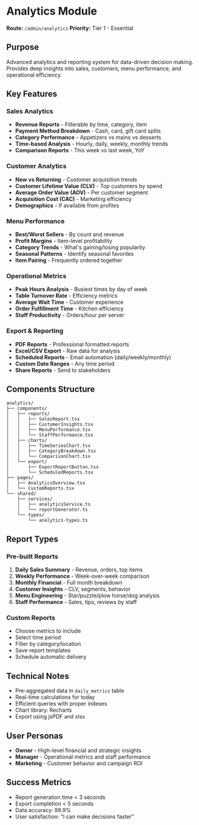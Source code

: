 # Analytics Module

**Route:** `/admin/analytics`
**Priority:** Tier 1 - Essential

## Purpose
Advanced analytics and reporting system for data-driven decision making. Provides deep insights into sales, customers, menu performance, and operational efficiency.

## Key Features

### Sales Analytics
- **Revenue Reports** - Filterable by time, category, item
- **Payment Method Breakdown** - Cash, card, gift card splits
- **Category Performance** - Appetizers vs mains vs desserts
- **Time-based Analysis** - Hourly, daily, weekly, monthly trends
- **Comparison Reports** - This week vs last week, YoY

### Customer Analytics
- **New vs Returning** - Customer acquisition trends
- **Customer Lifetime Value (CLV)** - Top customers by spend
- **Average Order Value (AOV)** - Per customer segment
- **Acquisition Cost (CAC)** - Marketing efficiency
- **Demographics** - If available from profiles

### Menu Performance
- **Best/Worst Sellers** - By count and revenue
- **Profit Margins** - Item-level profitability
- **Category Trends** - What's gaining/losing popularity
- **Seasonal Patterns** - Identify seasonal favorites
- **Item Pairing** - Frequently ordered together

### Operational Metrics
- **Peak Hours Analysis** - Busiest times by day of week
- **Table Turnover Rate** - Efficiency metrics
- **Average Wait Time** - Customer experience
- **Order Fulfillment Time** - Kitchen efficiency
- **Staff Productivity** - Orders/hour per server

### Export & Reporting
- **PDF Reports** - Professional formatted reports
- **Excel/CSV Export** - Raw data for analysis
- **Scheduled Reports** - Email automation (daily/weekly/monthly)
- **Custom Date Ranges** - Any time period
- **Share Reports** - Send to stakeholders

## Components Structure
```
analytics/
├── components/
│   ├── reports/
│   │   ├── SalesReport.tsx
│   │   ├── CustomerInsights.tsx
│   │   ├── MenuPerformance.tsx
│   │   └── StaffPerformance.tsx
│   ├── charts/
│   │   ├── TimeSeriesChart.tsx
│   │   ├── CategoryBreakdown.tsx
│   │   └── ComparisonChart.tsx
│   └── export/
│       ├── ExportReportButton.tsx
│       └── ScheduledReports.tsx
├── pages/
│   ├── AnalyticsOverview.tsx
│   └── CustomReports.tsx
└── shared/
    ├── services/
    │   ├── analyticsService.ts
    │   └── reportGenerator.ts
    └── types/
        └── analytics-types.ts
```

## Report Types

### Pre-built Reports
1. **Daily Sales Summary** - Revenue, orders, top items
2. **Weekly Performance** - Week-over-week comparison
3. **Monthly Financial** - Full month breakdown
4. **Customer Insights** - CLV, segments, behavior
5. **Menu Engineering** - Star/puzzle/plow horse/dog analysis
6. **Staff Performance** - Sales, tips, reviews by staff

### Custom Reports
- Choose metrics to include
- Select time period
- Filter by category/location
- Save report templates
- Schedule automatic delivery

## Technical Notes
- Pre-aggregated data in `daily_metrics` table
- Real-time calculations for today
- Efficient queries with proper indexes
- Chart library: Recharts
- Export using jsPDF and xlsx

## User Personas
- **Owner** - High-level financial and strategic insights
- **Manager** - Operational metrics and staff performance
- **Marketing** - Customer behavior and campaign ROI

## Success Metrics
- Report generation time < 3 seconds
- Export completion < 5 seconds
- Data accuracy: 99.9%
- User satisfaction: "I can make decisions faster"
